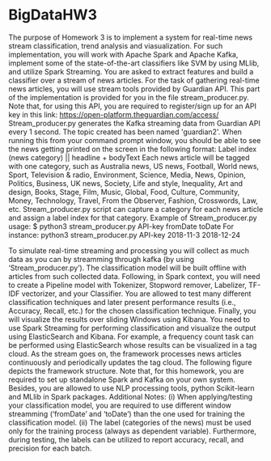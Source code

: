# BigDataHW3

The purpose of Homework 3 is to implement a system for real-time news stream classification, trend analysis and viasualization. For such implementation, you will work with Apache Spark and Apache Kafka, implement some of the state-of-the-art classifiers like SVM by using MLlib, and utilize Spark Streaming.
You are asked to extract features and build a classifier over a stream of news articles. For the task of gathering real-time news articles, you will use stream tools provided by Guardian API. This part of the implementation is provided for you in the file stream_producer.py. Note that, for using this API, you are required to register/sign up for an API key in this link:
https://open-platform.theguardian.com/access/
Stream_producer.py generates the Kafka streaming data from Guardian API every 1 second. The topic created has been named 'guardian2'. When running this from your command prompt window, you should be able to see the news getting printed on the screen in the following format:
Label index (news category) || headline + bodyText
Each news article will be tagged with one category, such as Australia news, US news, Football, World news, Sport, Television & radio, Environment, Science, Media, News, Opinion, Politics, Business, UK news, Society, Life and style, Inequality, Art and design, Books, Stage, Film, Music, Global, Food, Culture, Community, Money, Technology, Travel, From the Observer, Fashion, Crosswords, Law, etc. Stream_producer.py script can capture a category for each news article and assign a label index for that category.
Example of Stream_producer.py usage:
$ python3 stream_producer.py API-key fromDate toDate For instance:
python3 stream_producer.py API-key 2018-11-3 2018-12-24
  
To simulate real-time streaming and processing you will collect as much data as you can by streamming through kafka (by using ‘Stream_producer.py’). The classification model will be built offline with articles from such collected data.
Following, in Spark context, you will need to create a Pipeline model with Tokenizer, Stopword remover, Labelizer, TF-IDF vectorizer, and your Classifier. You are allowed to test many different classification techniques and later present performance results (i.e., Accuracy, Recall, etc.) for the chosen classification technique.
Finally, you will visualize the results over sliding Windows using Kibana. You need to use Spark Streaming for performing classification and visualize the output using ElasticSearch and Kibana. For example, a frequency count task can be performed using ElasticSearch whose results can be visualized in a tag cloud. As the stream goes on, the framework processes news articles continuously and periodically updates the tag cloud.
The following figure depicts the framework structure.
 Note that, for this homework, you are required to set up standalone Spark and Kafka on your own system. Besides, you are allowed to use NLP processing tools, python Scikit-learn and MLlib in Spark packages.
Additional Notes:
(i) When applying/testing your classification model, you are required to use different window streamming (‘fromDate’ and ‘toDate’) than the one used for training the classification model.
(ii) The label (categories of the news) must be used only for the training process (always as dependent variable). Furthermore, during testing, the labels can be utilized to report accuracy, recall, and precision for each batch.
